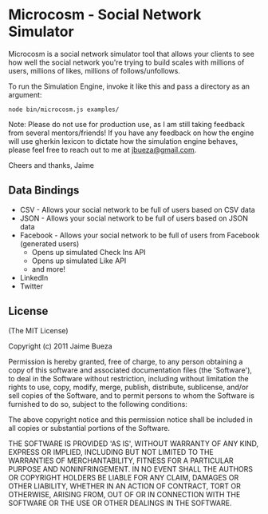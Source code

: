 # Microcosm - Social Network Simulator

Microcosm is a social network simulator tool that allows your clients to see how well the social network you're trying to build scales with millions of users, millions of likes, millions of follows/unfollows.

To run the Simulation Engine, invoke it like this and pass a directory as an argument:

<pre><code>node bin/microcosm.js examples/</code></pre>

Note: Please do not use for production use, as I am still taking feedback from several mentors/friends! If you have any feedback
on how the engine will use gherkin lexicon to dictate how the simulation engine behaves, please feel free to reach
out to me at [jbueza@gmail.com](mailto:jbueza@gmail.com).

Cheers and thanks,
Jaime

## Data Bindings

* CSV - Allows your social network to be full of users based on CSV data
* JSON - Allows your social network to be full of users based on JSON data
* Facebook - Allows your social network to be full of users from Facebook (generated users)
  * Opens up simulated Check Ins API
  * Opens up simulated Like API
  * and more!
* LinkedIn
* Twitter

## License 

(The MIT License)

Copyright (c) 2011 Jaime Bueza

Permission is hereby granted, free of charge, to any person obtaining
a copy of this software and associated documentation files (the
'Software'), to deal in the Software without restriction, including
without limitation the rights to use, copy, modify, merge, publish,
distribute, sublicense, and/or sell copies of the Software, and to
permit persons to whom the Software is furnished to do so, subject to
the following conditions:

The above copyright notice and this permission notice shall be
included in all copies or substantial portions of the Software.

THE SOFTWARE IS PROVIDED 'AS IS', WITHOUT WARRANTY OF ANY KIND,
EXPRESS OR IMPLIED, INCLUDING BUT NOT LIMITED TO THE WARRANTIES OF
MERCHANTABILITY, FITNESS FOR A PARTICULAR PURPOSE AND NONINFRINGEMENT.
IN NO EVENT SHALL THE AUTHORS OR COPYRIGHT HOLDERS BE LIABLE FOR ANY
CLAIM, DAMAGES OR OTHER LIABILITY, WHETHER IN AN ACTION OF CONTRACT,
TORT OR OTHERWISE, ARISING FROM, OUT OF OR IN CONNECTION WITH THE
SOFTWARE OR THE USE OR OTHER DEALINGS IN THE SOFTWARE.
